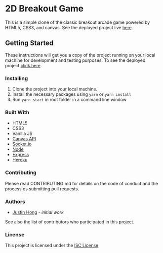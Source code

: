 # 2D Breakout Game

This is a simple clone of the classic breakout arcade game powered by HTML5, CSS3, and canvas. See the deployed project live [here](https://breakout-2d.herokuapp.com).

## Getting Started

These instructions will get you a copy of the project running on your local machine for development and testing purposes. To see the deployed project [click here](https://breakout-2d.herokuapp.com).

### Installing

1. Clone the project into your local machine.
2. Install the necessary packages using ```yarn``` or ```yarn install```
3. Run ```yarn start``` in root folder in a command line window

### Built With

* HTML5
* CSS3
* Vanilla JS
* [Canvas API](https://developer.mozilla.org/en-US/docs/Web/API/Canvas_API)
* [Socket.io](https://socket.io)
* [Node](https://nodejs.org/en/)
* [Express](http://expressjs.com)
* [Heroku](https://devcenter.heroku.com)

### Contributing

Please read CONTRIBUTING.md for details on the code of conduct and the process os submitting pull requests.

### Authors

* [Justin Hong](https://github.com/JustinSHong) - _initial work_

See also the list of contributors who participated in this project.

### License

This project is licensed under the [ISC License](https://opensource.org/licenses/ISC) 




